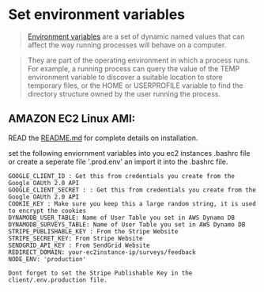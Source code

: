 # Set environment variables

> [Environment variables](http://en.wikipedia.org/wiki/Environment_variable) are a set of dynamic named values that can affect the way running processes will behave on a computer.

> They are part of the operating environment in which a process runs. For example, a running process can query the value of the TEMP environment variable to discover a suitable location to store temporary files, or the HOME or USERPROFILE variable to find the directory structure owned by the user running the process.


## AMAZON EC2 Linux AMI:
READ the [README.md](README.md) for complete details on installation.


set the following enviornment variables into you ec2 instances .bashrc file or create a seperate file '.prod.env' an import it into the .bashrc file.
 
    GOOGLE_CLIENT_ID : Get this from credentials you create from the Google OAUth 2.0 API
    GOOGLE_CLIENT_SECRET : : Get this from credentials you create from the Google OAUth 2.0 API
    COOKIE_KEY : Make sure you keep this a large random string, it is used to encrypt the cookies
    DYNAMODB_USER_TABLE: Name of User Table you set in AWS Dynamo DB
    DYNAMODB_SURVEYS_TABLE: Name of User Table you set in AWS Dynamo DB
    STRIPE_PUBLISHABLE_KEY : From the Stripe Website
    STRIPE_SECRET_KEY: From Stripe Website
    SENDGRID_API_KEY : From SendGrid Website
    REDIRECT_DOMAIN: your-ec2instance-ip/surveys/feedback
    NODE_ENV: 'production'

    Dont forget to set the Stripe Publishable Key in the client/.env.production file.
